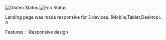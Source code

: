 ![Gluten Status](https://img.shields.io/badge/Gluten-Free-green.svg)
![Eco Status](https://img.shields.io/badge/ECO-Friendly-green.svg)<br>


Landing page  was made responsive for 3 devices. (Mobile,Tablet,Desktop). A

Features :
-Responsive design 


